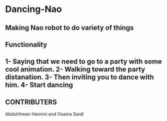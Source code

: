 # Dancing-Nao
Making Nao robot to do variety of things
---

## Functionality

1- Saying that we need to go to a party with some cool animation.
2- Walking toward the party distanation.
3- Then inviting you to dance with him.
4- Start dancing
---

## CONTRIBUTERS
Abdulrhman Hannini and Osama Sardi




